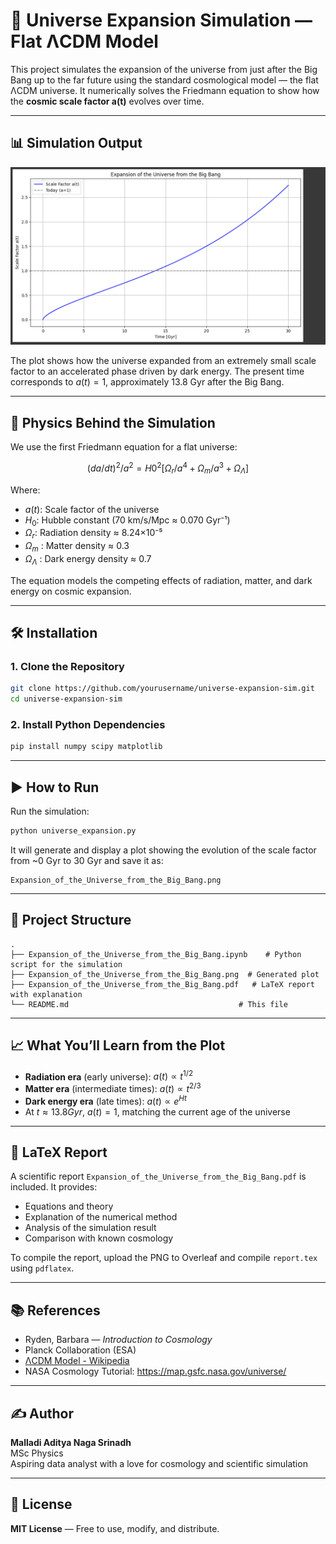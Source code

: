 # 🌌 Universe Expansion Simulation — Flat ΛCDM Model

This project simulates the expansion of the universe from just after the Big Bang up to the far future using the standard cosmological model — the flat ΛCDM universe. It numerically solves the Friedmann equation to show how the **cosmic scale factor a(t)** evolves over time.

---

## 📊 Simulation Output

![Scale Factor Plot](Expansion_of_the_Universe_from_the_Big_Bang.png)

The plot shows how the universe expanded from an extremely small scale factor to an accelerated phase driven by dark energy. The present time corresponds to $a(t) = 1$, approximately 13.8 Gyr after the Big Bang.

---

## 🧠 Physics Behind the Simulation

We use the first Friedmann equation for a flat universe:

$$
(da/dt)^2 / a^2 = H0^2 [ Ω_r / a^4 + Ω_m / a^3 + Ω_Λ ]
$$

Where:
- $a(t)$: Scale factor of the universe  
-  $H_0$: Hubble constant (70 km/s/Mpc ≈ 0.070 Gyr⁻¹)  
-  $\Omega_r$: Radiation density ≈ 8.24×10⁻⁵  
-  $\Omega_m$ : Matter density ≈ 0.3  
-  $\Omega_\Lambda$ : Dark energy density ≈ 0.7  

The equation models the competing effects of radiation, matter, and dark energy on cosmic expansion.

---

## 🛠 Installation

### 1. Clone the Repository

```bash
git clone https://github.com/yourusername/universe-expansion-sim.git
cd universe-expansion-sim
```

### 2. Install Python Dependencies

```bash
pip install numpy scipy matplotlib
```

---

## ▶️ How to Run

Run the simulation:

```bash
python universe_expansion.py
```

It will generate and display a plot showing the evolution of the scale factor from ~0 Gyr to 30 Gyr and save it as:

```
Expansion_of_the_Universe_from_the_Big_Bang.png
```

---

## 📁 Project Structure

```
.
├── Expansion_of_the_Universe_from_the_Big_Bang.ipynb    # Python script for the simulation
├── Expansion_of_the_Universe_from_the_Big_Bang.png  # Generated plot
├── Expansion_of_the_Universe_from_the_Big_Bang.pdf   # LaTeX report with explanation
└── README.md                                      # This file
```

---

## 📈 What You’ll Learn from the Plot

- **Radiation era** (early universe): $a(t) \propto t^{1/2}$
- **Matter era** (intermediate times): $a(t) \propto t^{2/3}$
- **Dark energy era** (late times):  $a(t) \propto e^{Ht}$
- At  $t \approx 13.8 Gyr$,  $a(t) = 1$, matching the current age of the universe

---

## 📄 LaTeX Report

A scientific report `Expansion_of_the_Universe_from_the_Big_Bang.pdf` is included. It provides:
- Equations and theory
- Explanation of the numerical method
- Analysis of the simulation result
- Comparison with known cosmology

To compile the report, upload the PNG to Overleaf and compile `report.tex` using `pdflatex`.

---

## 📚 References

- Ryden, Barbara — *Introduction to Cosmology*  
- Planck Collaboration (ESA)  
- [ΛCDM Model - Wikipedia](https://en.wikipedia.org/wiki/Lambda-CDM_model)  
- NASA Cosmology Tutorial: https://map.gsfc.nasa.gov/universe/

---

## ✍️ Author

**Malladi Aditya Naga Srinadh**  
MSc Physics  
Aspiring data analyst with a love for cosmology and scientific simulation

---

## 📜 License

**MIT License** — Free to use, modify, and distribute.
